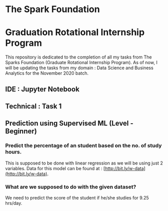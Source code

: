 # The Spark Foundation
# Graduation Rotational Internship Program 
This repository is dedicated to the completion of all my tasks from The Sparks Foundation (Graduate Rotational Internship Program). As of now, I will be updating the tasks from my domain : Data Science and Business Analytics for the November 2020 batch.

## IDE : Jupyter Notebook

## Technical : Task 1 
## Prediction using Supervised ML (Level - Beginner)
### Predict the percentage of an student based on the no. of study hours.
This is supposed to be done with linear regression as we will be using just 2 variables. Data for this model can be found at : [http://bit.ly/w-data](http://bit.ly/w-data).
### What are we supposed to do with the given dataset?
We need to predict the score of the student if he/she studies for 9.25 hrs/day.
